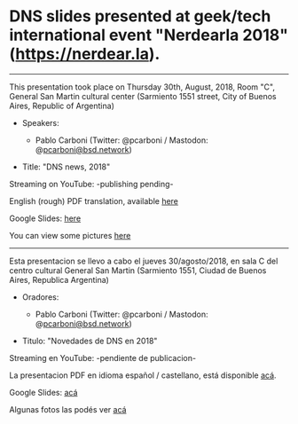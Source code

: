 # DNS slides presented at geek/tech international event "Nerdearla 2018" (https://nerdear.la).

---
This presentation took place on Thursday 30th, August, 2018, Room "C", General San Martin cultural center (Sarmiento 1551 street, City of Buenos Aires, Republic of Argentina)

- Speakers:

  * Pablo Carboni (Twitter: @pcarboni / Mastodon: @pcarboni@bsd.network)

- Title: "DNS news, 2018"

Streaming on YouTube: -publishing pending-

English (rough) PDF translation, available [here](https://github.com/pcarboni/Presentations/blob/master/DNS/nerdear_la_2018/English/DNS_News_2018.pdf)

Google Slides: [here](https://docs.google.com/presentation/d/e/2PACX-1vSwf6pywmkrahdBFcNbTiveljjQL0fXN0fPrX8h1OZCUGuHGoSr1I8sW-BsT4VXhZ5j1QJcFvx78nM7/pub?start=false&loop=false&delayms=3000)

You can view some pictures [here](https://github.com/pcarboni/Presentations/tree/master/DNS/nerdear_la_2018/pictures)

---
Esta presentacion se llevo a cabo el jueves 30/agosto/2018, en sala C del centro cultural General San Martin (Sarmiento 1551, Ciudad de Buenos Aires, Republica Argentina)

- Oradores:
 
  * Pablo Carboni (Twitter: @pcarboni / Mastodon: @pcarboni@bsd.network)

- Titulo: "Novedades de DNS en 2018"

Streaming en YouTube: -pendiente de publicacion-

La presentacion PDF en idioma español / castellano, está disponible [acá](https://github.com/pcarboni/Presentations/blob/master/DNS/nerdear_la_2018/Spanish/algunas_noticias_dns_2018.pdf).

Google Slides: [acá](https://docs.google.com/presentation/d/e/2PACX-1vSagsQMBlg5EJSa4hG4r0cO2XW-8nCrWVeRnAKXebWjGUO1UfIAjSS9u3moko0wMT8fKuls5XkSe4rL/pub?start=false&loop=false&delayms=3000)

Algunas fotos las podés ver [acá](https://github.com/pcarboni/Presentations/tree/master/DNS/nerdear_la_2018/pictures)
